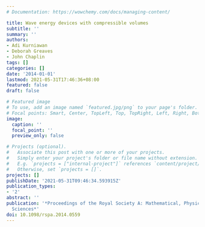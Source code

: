 ```yaml
---
# Documentation: https://wowchemy.com/docs/managing-content/

title: Wave energy devices with compressible volumes
subtitle: ''
summary: ''
authors:
- Adi Kurniawan
- Deborah Greaves
- John Chaplin
tags: []
categories: []
date: '2014-01-01'
lastmod: 2021-05-31T17:46:36+08:00
featured: false
draft: false

# Featured image
# To use, add an image named `featured.jpg/png` to your page's folder.
# Focal points: Smart, Center, TopLeft, Top, TopRight, Left, Right, BottomLeft, Bottom, BottomRight.
image:
  caption: ''
  focal_point: ''
  preview_only: false

# Projects (optional).
#   Associate this post with one or more of your projects.
#   Simply enter your project's folder or file name without extension.
#   E.g. `projects = ["internal-project"]` references `content/project/deep-learning/index.md`.
#   Otherwise, set `projects = []`.
projects: []
publishDate: '2021-05-31T09:46:34.593915Z'
publication_types:
- '2'
abstract: ''
publication: '*Proceedings of the Royal Society A: Mathematical, Physical and Engineering
  Sciences*'
doi: 10.1098/rspa.2014.0559
---
```

